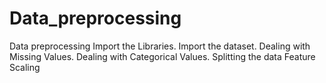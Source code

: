# Data_preprocessing
Data preprocessing
Import the Libraries.
Import the dataset.
Dealing with Missing Values.
Dealing with Categorical Values.
Splitting the data
Feature Scaling
